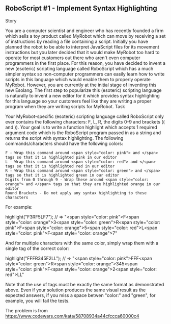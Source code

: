 ## RoboScript #1 - Implement Syntax Highlighting

Story

You are a computer scientist and engineer who has recently founded a firm which sells a toy product called MyRobot which can move by receiving a set of instructions by reading a file containing a script. Initially you have planned the robot to be able to interpret JavaScript files for its movement instructions but you later decided that it would make MyRobot too hard to operate for most customers out there who aren't even computer programmers in the first place. For this reason, you have decided to invent a new (esoteric) scripting language called RoboScript which has a much simpler syntax so non-computer programmers can easily learn how to write scripts in this language which would enable them to properly operate MyRobot. However, you are currently at the initial stage of inventing this new Esolang. The first step to popularize this (esoteric) scripting language is naturally to invent a new editor for it which provides syntax highlighting for this language so your customers feel like they are writing a proper program when they are writing scripts for MyRobot.
Task

Your MyRobot-specific (esoteric) scripting language called RoboScript only ever contains the following characters: F, L, R, the digits 0-9 and brackets (( and )). Your goal is to write a function highlight which accepts 1 required argument code which is the RoboScript program passed in as a string and returns the script with syntax highlighting. The following commands/characters should have the following colors:

    F - Wrap this command around <span style="color: pink"> and </span> tags so that it is highlighted pink in our editor
    L - Wrap this command around <span style="color: red"> and </span> tags so that it is highlighted red in our editor
    R - Wrap this command around <span style="color: green"> and </span> tags so that it is highlighted green in our editor
    Digits from 0 through 9 - Wrap these around <span style="color: orange"> and </span> tags so that they are highlighted orange in our editor
    Round Brackets - Do not apply any syntax highlighting to these characters

For example:

highlight("F3RF5LF7"); // => "<span style=\"color: pink\">F</span><span style=\"color: orange\">3</span><span style=\"color: green\">R</span><span style=\"color: pink\">F</span><span style=\"color: orange\">5</span><span style=\"color: red\">L</span><span style=\"color: pink\">F</span><span style=\"color: orange\">7</span>"

And for multiple characters with the same color, simply wrap them with a single <span> tag of the correct color:

highlight("FFFR345F2LL"); // => "<span style=\"color: pink\">FFF</span><span style=\"color: green\">R</span><span style=\"color: orange\">345</span><span style=\"color: pink\">F</span><span style=\"color: orange\">2</span><span style=\"color: red\">LL</span>"

Note that the use of <span> tags must be exactly the same format as demonstrated above. Even if your solution produces the same visual result as the expected answers, if you miss a space betwen "color:" and "green", for example, you will fail the tests.
    
The problem is from https://www.codewars.com/kata/58708934a44cfccca60000c4
